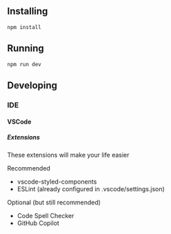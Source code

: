 

## Installing

```
npm install
```

## Running

```
npm run dev
```

## Developing

### IDE

#### VSCode

##### Extensions
These extensions will make your life easier

Recommended
* vscode-styled-components
* ESLint (already configured in .vscode/settings.json)

Optional (but still recommended)
* Code Spell Checker
* GitHub Copilot

